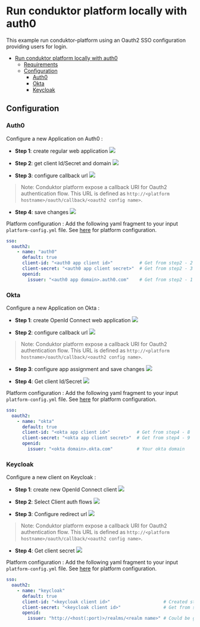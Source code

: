 # Run conduktor platform locally with auth0

This example run conduktor-platform using an Oauth2 SSO configuration providing users for login.

<!-- TOC -->
* [Run conduktor platform locally with auth0](#run-conduktor-platform-locally-with-auth0)
  * [Requirements](#requirements)
  * [Configuration](#configuration)
    * [Auth0](#auth0)
    * [Okta](#okta)
    * [Keycloak](#keycloak)
<!-- TOC -->


## Configuration

### Auth0
Configure a new Application on Auth0 :

- **Step 1**: create regular web application
![](assets/auth0-app-step1.png)

- **Step 2**: get client Id/Secret and domain
![](assets/auth0-app-step2.png)

- **Step 3**: configure callback url
![](assets/auth0-app-step3.png)

> Note: Conduktor platform expose a callback URI for Oauth2 authentication flow. 
>This URL is defined as `http://<platform hostname>/oauth/callback/<oauth2 config name>`.

- **Step 4**: save changes
![](assets/auth0-app-step4.png)

Platform configuration : 
Add the following yaml fragment to your input `platform-config.yml` file. See [here](../doc/Configuration.md) for platform configuration.
```yaml
sso:
  oauth2:
    - name: "auth0"
      default: true
      client-id: "<auth0 app client id>"          # Get from step2 - 2
      client-secret: "<auth0 app client secret>"  # Get from step2 - 3
      openid:
        issuer: "<auth0 app domain>.auth0.com"    # Get from step2 - 1 
```

### Okta
Configure a new Application on Okta :

- **Step 1**: create OpenId Connect web application
![](assets/okta-app-step1.png)

- **Step 2**: configure callback url
![](assets/okta-app-step2.png)

> Note: Conduktor platform expose a callback URI for Oauth2 authentication flow. 
>This URL is defined as `http://<platform hostname>/oauth/callback/<oauth2 config name>`.

- **Step 3**: configure app assignment and save changes
![](assets/okta-app-step3.png)

- **Step 4**: Get client Id/Secret
![](assets/okta-app-step4.png)

Platform configuration :
Add the following yaml fragment to your input `platform-config.yml` file. See [here](../doc/Configuration.md) for platform configuration.
```yaml
sso:
  oauth2:
    - name: "okta"
      default: true
      client-id: "<okta app client id>"          # Get from step4 - 8
      client-secret: "<okta app client secret>"  # Get from step4 - 9
      openid:
        issuer: "<okta domain>.okta.com"         # Your okta domain
```

### Keycloak
Configure a new client on Keycloak :

- **Step 1**: create new OpenId Connect client
![](assets/keycloak-app-step1.png)


- **Step 2**: Select Client auth flows 
![](assets/keycloak-app-step2.png)


- **Step 3**: Configure redirect url 
![](assets/keycloak-app-step3.png)

> Note: Conduktor platform expose a callback URI for Oauth2 authentication flow. 
>This URL is defined as `http://<platform hostname>/oauth/callback/<oauth2 config name>`.

- **Step 4**: Get client secret
![](assets/keycloak-app-step4.png)


Platform configuration : 
Add the following yaml fragment to your input `platform-config.yml` file. See [here](../doc/Configuration.md) for platform configuration.
```yaml
sso:
  oauth2:
    - name: "keycloak"
      default: true
      client-id: "<keycloak client id>"                    # Created step 1 - 2
      client-secret: "<keycloak client id>"                # Get from step 4 - 5
      openid:
        issuer: "http://<host(:port)>/realms/<realm name>" # Could be get from the OpenI Endpoint configuration (.well-known) output on Realm settings page.
```
